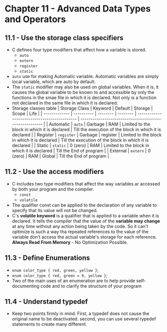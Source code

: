 # Chapter 11 - Advanced Data Types and Operators

## 11.1 - Use the storage class specifiers

- C defines four type modifiers that affect how a variable is stored.
  - `auto`
  - `extern`
  - `register`
  - `static`
- `auto` use for making Automatic variable. Automatic variables are simply local variable, which are auto by default.
- The `static` modifier may also be used on global variables. When it is, it causes the global variable to be known to and accessible by only the functions in the smae file in which it is declared. Not only is a function not declared in the same file in which it is declared.
- Storage classes table
  | Storage Class | Keyword | Default | Storage | Scope | Life |
  | ------------- | ---------- | -------- | -------- | -------------------------------------------- | ------------------------------------------------------- |
  | Automatic | `auto` | Garbage | RAM | Limited to the block in which it is declared | Till the execution of the block in which it is declared |
  | Register | `register` | Garbage | register | Limited to the block in which it is declared | Till the execution of the block in which it is declared |
  | Static | `static` | 0 (zero) | RAM | Limited to the block in which it is declared | Till the End of program |
  | External | `extern` | 0 (zero) | RAM | Global | Till the End of program |

## 11.2 - Use the access modifiers

- C includes two type modifiers that affect the way variables ar accessed by both your program and the compiler.
  - `const`
  - `volatile`
- The qualifier const can be applied to the declaration of any variable to specify that its value will not be changed.
- C's **volatile keyword** is a qualifier that is applied to a variable when it is declared. It tells the compiler that the value of the **variable may change** at any time without any action being taken by the code. So it can't optimize is such a way tha repeated references to the value of the variable don't access the actual variable's storage for each reference. **Always Read From Memory** - No Optimization Possible.

## 11.3 - Define Enumerations

- `enum color_type { red, green, yellow }`;
- `enum color_type { red, green = 9, yellow }`;
- Two of the main uses of an enumeration are to help provide self-documenting code and to clarify the structure of your program

## 11.4 - Understand typedef

- Keep two points firmly in mind: First, a typedef does not cause the original name to be deactivated. second, you can use several typedef statements to create many different.
